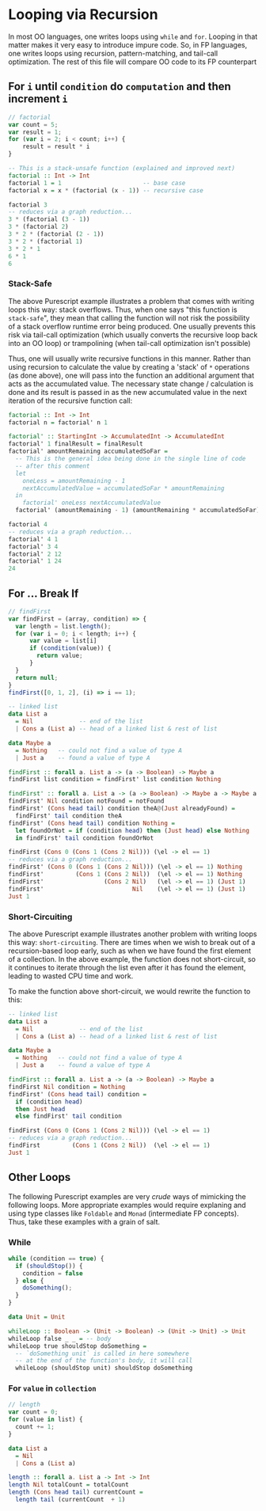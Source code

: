 # Looping via Recursion

In most OO languages, one writes loops using `while` and `for`. Looping in that matter makes it very easy to introduce impure code. So, in FP languages, one writes loops using recursion, pattern-matching, and tail-call optimization. The rest of this file will compare OO code to its FP counterpart

## For `i` until `condition` do `computation` and then increment `i`

```javascript
// factorial
var count = 5;
var result = 1;
for (var i = 2; i < count; i++) {
    result = result * i
}
```

```purescript
-- This is a stack-unsafe function (explained and improved next)
factorial :: Int -> Int
factorial 1 = 1                       -- base case
factorial x = x * (factorial (x - 1)) -- recursive case

factorial 3
-- reduces via a graph reduction...
3 * (factorial (3 - 1))
3 * (factorial 2)
3 * 2 * (factorial (2 - 1))
3 * 2 * (factorial 1)
3 * 2 * 1
6 * 1
6
```

### Stack-Safe

The above Purescript example illustrates a problem that comes with writing loops this way: stack overflows. Thus, when one says "this function is `stack-safe`", they mean that calling the function will not risk the possibility of a stack overflow runtime error being produced. One usually prevents this risk via tail-call optimization (which usually converts the recursive loop back into an OO loop) or trampolining (when tail-call optimization isn't possible)

Thus, one will usually write recursive functions in this manner. Rather than using recursion to calculate the value by creating a 'stack' of `*` operations (as done above), one will pass into the function an additional argument that acts as the accumulated value. The necessary state change / calculation is done and its result is passed in as the new accumulated value in the next iteration of the recursive function call:
```purescript
factorial :: Int -> Int
factorial n = factorial' n 1

factorial' :: StartingInt -> AccumulatedInt -> AccumulatedInt
factorial' 1 finalResult = finalResult
factorial' amountRemaining accumulatedSoFar =                             {-
  -- This is the general idea being done in the single line of code
  -- after this comment
  let
    oneLess = amountRemaining - 1
    nextAccumulatedValue = accumulatedSoFar * amountRemaining
  in
    factorial' oneLess nextAccumulatedValue                               -}
  factorial' (amountRemaining - 1) (amountRemaining * accumulatedSoFar)

factorial 4
-- reduces via a graph reduction...
factorial' 4 1
factorial' 3 4
factorial' 2 12
factorial' 1 24
24
```

## For ... Break If

```javascript
// findFirst
var findFirst = (array, condition) => {
  var length = list.length();
  for (var i = 0; i < length; i++) {
      var value = list[i]
      if (condition(value)) {
        return value;
      }
  }
  return null;
}
findFirst([0, 1, 2], (i) => i == 1);
```

```purescript
-- linked list
data List a
  = Nil             -- end of the list
  | Cons a (List a) -- head of a linked list & rest of list

data Maybe a
  = Nothing   -- could not find a value of type A
  | Just a    -- found a value of type A

findFirst :: forall a. List a -> (a -> Boolean) -> Maybe a
findFirst list condition = findFirst' list condition Nothing

findFirst' :: forall a. List a -> (a -> Boolean) -> Maybe a -> Maybe a
findFirst' Nil condition notFound = notFound
findFirst' (Cons head tail) condition theA@(Just alreadyFound) =
  findFirst' tail condition theA
findFirst' (Cons head tail) condition Nothing =
  let foundOrNot = if (condition head) then (Just head) else Nothing
  in findFirst' tail condition foundOrNot

findFirst (Cons 0 (Cons 1 (Cons 2 Nil))) (\el -> el == 1)
-- reduces via a graph reduction...
findFirst' (Cons 0 (Cons 1 (Cons 2 Nil))) (\el -> el == 1) Nothing
findFirst'         (Cons 1 (Cons 2 Nil))  (\el -> el == 1) Nothing
findFirst'                 (Cons 2 Nil)   (\el -> el == 1) (Just 1)
findFirst'                         Nil    (\el -> el == 1) (Just 1)
Just 1
```

### Short-Circuiting

The above Purescript example illustrates another problem with writing loops this way: `short-circuiting`. There are times when we wish to break out of a recursion-based loop early, such as when we have found the first element of a collection. In the above example, the function does not short-circuit, so it continues to iterate through the list even after it has found the element, leading to wasted CPU time and work.

To make the function above short-circuit, we would rewrite the function to this:
```purescript
-- linked list
data List a
  = Nil             -- end of the list
  | Cons a (List a) -- head of a linked list & rest of list

data Maybe a
  = Nothing   -- could not find a value of type A
  | Just a    -- found a value of type A

findFirst :: forall a. List a -> (a -> Boolean) -> Maybe a
findFirst Nil condition = Nothing
findFirst' (Cons head tail) condition =
  if (condition head)
  then Just head
  else findFirst' tail condition

findFirst (Cons 0 (Cons 1 (Cons 2 Nil))) (\el -> el == 1)
-- reduces via a graph reduction...
findFirst         (Cons 1 (Cons 2 Nil))  (\el -> el == 1)
Just 1
```

## Other Loops

The following Purescript examples are very _crude_ ways of mimicking the following loops. More appropriate examples would require explaning and using type classes like `Foldable` and `Monad` (intermediate FP concepts). Thus, take these examples with a grain of salt.

### While

```javascript
while (condition == true) {
  if (shouldStop()) {
    condition = false
  } else {
    doSomething();
  }
}
```

```purescript
data Unit = Unit

whileLoop :: Boolean -> (Unit -> Boolean) -> (Unit -> Unit) -> Unit
whileLoop false _ _ = -- body
whileLoop true shouldStop doSomething =
  -- `doSomething unit` is called in here somewhere
  -- at the end of the function's body, it will call
  whileLoop (shouldStop unit) shouldStop doSomething
```

### For `value` in `collection`

```javascript
// length
var count = 0;
for (value in list) {
  count += 1;
}
```

```purescript
data List a
  = Nil
  | Cons a (List a)

length :: forall a. List a -> Int -> Int
length Nil totalCount = totalCount
length (Cons head tail) currentCount =
  length tail (currentCount  + 1)
```
